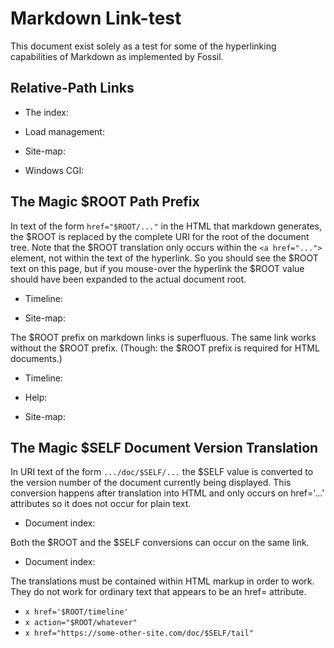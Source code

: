 # Markdown Link-test

This document exist solely as a test for some of the hyperlinking
capabilities of Markdown as implemented by Fossil.

## Relative-Path Links

  *   The index: [](../index.wiki)

  *   Load management: [](../loadmgmt.md)

  *   Site-map:  [](../../../../sitemap)

  *   Windows CGI: [](../server/windows/cgi.md)

## The Magic $ROOT Path Prefix

In text of the form `href="$ROOT/..."` in the HTML that markdown
generates, the $ROOT is replaced by the complete URI for the root 
of the document tree.
Note that the $ROOT translation only occurs within the `<a href="...">`
element, not within the text of the hyperlink.  So you should see the
$ROOT text on this page, but if you mouse-over the hyperlink the $ROOT
value should have been expanded to the actual document root.

  *   Timeline: []($ROOT/timeline)

  *   Site-map:  []($ROOT/sitemap)

The $ROOT prefix on markdown links is superfluous.  The same link
works without the $ROOT prefix.  (Though: the $ROOT prefix is required
for HTML documents.)

  *   Timeline:  [](/timeline)

  *   Help: [](/help?cmd=help)

  *   Site-map:  [](/sitemap)

## The Magic $SELF Document Version Translation

In URI text of the form `.../doc/$SELF/...` the
$SELF value is converted to the version number of the document
currently being displayed.  This conversion happens after translation
into HTML and only occurs on href='...' attributes so it does not occur
for plain text.

  *   Document index:  [](/doc/$SELF/www/index.wiki)

Both the $ROOT and the $SELF conversions can occur on the same link.

  *   Document index:  []($ROOT/doc/$SELF/www/index.wiki)

The translations must be contained within HTML markup in order to work.
They do not work for ordinary text that appears to be an href= attribute.

  *   `x href='$ROOT/timeline'`
  *   `x action="$ROOT/whatever"`
  *   `x href="https://some-other-site.com/doc/$SELF/tail"`
